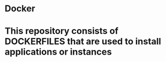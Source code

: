 # Docker
# This repository consists of DOCKERFILES that are used to install applications or instances
